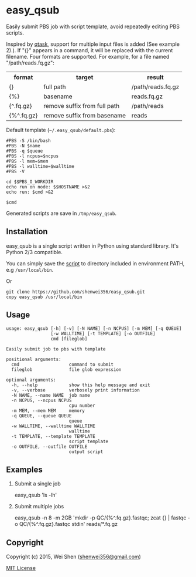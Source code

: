 # easy_qsub

Easily submit PBS job with script template, avoid repeatedly editing PBS scripts.

Inspired by [qtask](https://github.com/mbreese/qtask), support for multiple input
files is added (See example 2).). If "{}" appears in a command, it will be replaced
with the current filename. Four formats are supported.
For example, for a file named "/path/reads.fq.gz":

<table>
    <tr>
        <th>format</th>
        <th>target</th>
        <th>result</th>
    </tr>
    <tr>
        <td>{}</td>
        <td>full path</td>
        <td>/path/reads.fq.gz</td>
    </tr>
    <tr>
        <td>{%}</td>
        <td>basename</td>
        <td>reads.fq.gz</td>
    </tr>
    <tr>
        <td>{^.fq.gz}</td>
        <td>remove suffix from full path</td>
        <td>/path/reads</td>
    </tr>
    <tr>
        <td>{%^.fq.gz}</td>
        <td>remove suffix from basename</td>
        <td>reads</td>
    </tr>
</table>


Default template (```~/.easy_qsub/default.pbs```):

```
#PBS -S /bin/bash
#PBS -N $name
#PBS -q $queue
#PBS -l ncpus=$ncpus
#PBS -l mem=$mem
#PBS -l walltime=$walltime
#PBS -V

cd $$PBS_O_WORKDIR
echo run on node: $$HOSTNAME >&2
echo run: $cmd >&2

$cmd
```

Generated scripts are save in ```/tmp/easy_qsub```.

## Installation

easy_qsub is a single script written in Python using standard library. 
It's Python 2/3 compatible.

You can simply save the [script](https://raw.githubusercontent.com/shenwei356/easy_qsub/master/easy_qsub)
to directory included in environment PATH, e.g ```/usr/local/bin```.

Or
    
    git clone https://github.com/shenwei356/easy_qsub.git
    copy easy_qsub /usr/local/bin
    
## Usage

```
usage: easy_qsub [-h] [-v] [-N NAME] [-n NCPUS] [-m MEM] [-q QUEUE]
                 [-w WALLTIME] [-t TEMPLATE] [-o OUTFILE]
                 cmd [fileglob]

Easily submit job to pbs with template

positional arguments:
  cmd                   command to submit
  fileglob              file glob expression

optional arguments:
  -h, --help            show this help message and exit
  -v, --verbose         verbosely print information
  -N NAME, --name NAME  job name
  -n NCPUS, --ncpus NCPUS
                        cpu number
  -m MEM, --mem MEM     memory
  -q QUEUE, --queue QUEUE
                        queue
  -w WALLTIME, --walltime WALLTIME
                        walltime
  -t TEMPLATE, --template TEMPLATE
                        script template
  -o OUTFILE, --outfile OUTFILE
                        output script
```

## Examples
    
1) Submit a single job

    easy_qsub 'ls -lh'

2) Submit multiple jobs

	easy_qsub -n 8 -m 2GB 'mkdir -p QC/{%^.fq.gz}.fastqc; zcat {} | fastqc -o QC/{%^.fq.gz}.fastqc stdin' reads/\*.fq.gz


## Copyright

Copyright (c) 2015, Wei Shen (shenwei356@gmail.com)

[MIT License](https://github.com/shenwei356/easy_qsub/blob/master/LICENSE)